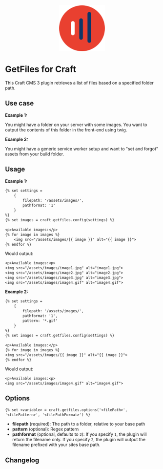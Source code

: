 <p align="center">
    <img src="https://github.com/youandmedigital/craft-getfiles/blob/master/src/icon.svg" alt="GetFiles" width="150"/>
</p>

# GetFiles for Craft

This Craft CMS 3 plugin retrieves a list of files based on a specified folder path.

## Use case

**Example 1:**

You might have a folder on your server with some images. You want to output the
contents of this folder in the front-end using twig.

**Example 2:**

You might have a generic service worker setup and want to "set and forgot" assets
from your build folder.

## Usage

**Example 1:**

```
{% set settings =
    {
        filepath: '/assets/images/',
        pathformat: '1'
    }
%}
{% set images = craft.getfiles.config(settings) %}

<p>Available images:</p>
{% for image in images %}
    <img src="/assets/images/{{ image }}" alt="{{ image }}">
{% endfor %}
```

Would output:

```
<p>Available images:<p>
<img src="/assets/images/image1.jpg" alt="image1.jpg">
<img src="/assets/images/image2.jpg" alt="image2.jpg">
<img src="/assets/images/image3.jpg" alt="image3.jpg">
<img src="/assets/images/image4.gif" alt="image4.gif">
```

**Example 2:**

```
{% set settings =
    {
        filepath: '/assets/images/',
        pathformat: '1',
        pattern: '*.gif'
    }
%}
{% set images = craft.getfiles.config(settings) %}

<p>Available images:</p>
{% for image in images %}
<img src="/assets/images/{{ image }}" alt="{{ image }}">
{% endfor %}
```

Would output:

```
<p>Available images:<p>
<img src="/assets/images/image4.gif" alt="image4.gif">
```

## Options

```
{% set <variable> = craft.getfiles.options('<filePath>', '<filePattern>', '<filePathFormat>') %}
```
- **filepath** (required): The path to a folder, relative to your base path
- **pattern** (optional): Regex pattern
- **pathformat** (optional, defaults to `2`): If you specify `1`, the plugin will return the filename only. If you specify `2`, the plugin will output the filename prefixed with your sites base path.

## Changelog
